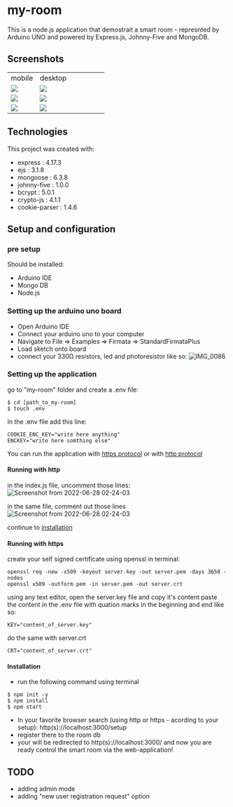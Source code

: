 # my-room
This is a node.js application that demostrait a smart room - represnted by Arduino UNO and powered by Express.js, Johnny-Five and MongoDB.

## Screenshots
<table>
  <tr>
    <td>mobile</td>
    <td>desktop</td>
  </tr>
  <tr>
    <td width="30%"><img src="https://user-images.githubusercontent.com/64268905/176064442-3cb5c025-74ce-4452-840c-9166efa1dc0a.PNG"></td>
    <td width="70%"><img src="https://user-images.githubusercontent.com/64268905/176065734-c57459fd-55de-42b3-b2e8-0e6cc9ecdc7e.png"></td>
  </tr>
   <tr>
    <td width="30%"><img src="https://user-images.githubusercontent.com/64268905/176066964-d4ee8e7b-97e8-4527-a893-ae288cb6c427.PNG"></td>
    <td width="70%"><img src="https://user-images.githubusercontent.com/64268905/176067867-d05bcf5d-f987-42a4-bb2b-3ff510582279.png"></td>
  </tr>
   <tr>
    <td width="30%"><img src="https://user-images.githubusercontent.com/64268905/176067031-df4ad008-5a8f-4df2-8cd0-b4b63669a5dd.PNG"></td>
    <td width="70%"><img src="https://user-images.githubusercontent.com/64268905/176067949-c8f780c4-52de-4d9d-9f28-20d741aa4a2e.png" ></td>
  </tr>
</table>

## Technologies
This project was created with: 
* express : 4.17.3
* ejs : 3.1.8
* mongoose : 6.3.8
* johnny-five : 1.0.0
* bcrypt : 5.0.1
* crypto-js : 4.1.1
* cookie-parser : 1.4.6

## Setup and configuration

### pre setup
Should be installed:
* Arduino IDE
* Mongo DB
* Node.js

### Setting up the arduino uno board
* Open Arduino IDE
* Connect your arduino uno to your computer
* Navigate to File => Examples => Firmata => StandardFirmataPlus
* Load sketch onto board
* connect your 330Ω resistors, led and photoresistor like so:
![IMG_0086](https://user-images.githubusercontent.com/64268905/176052903-ddc97250-d398-4f72-a14d-931e9cbec789.jpeg)


### Setting up the application
go to "my-room" folder and create a .env file:
```
$ cd [path_to_my-room]
$ touch .env
```
In the .env file add this line:
```
COOKIE_ENC_KEY="write here anything"
ENCKEY="write here somthing else"
```
You can run the application with [https protocol](#running-with-https) or with [http protocol](#running-with-http)


#### Running with http
in the index.js file, uncomment those lines: 
![Screenshot from 2022-06-28 02-24-03](https://user-images.githubusercontent.com/64268905/176054317-625d39e1-e5b1-4f2b-a4cd-cf8f0f50768b.png)


in the same file, comment out those lines 
![Screenshot from 2022-06-28 02-24-03](https://user-images.githubusercontent.com/64268905/176055483-8e0c4854-dd42-4d48-ac55-33d0238b595b.png)


continue to [installation](#installation)


#### Running with https
create your self signed certificate using openssl in terminal:
```
openssl req -new -x509 -keyout server.key -out server.pem -days 3650 -nodes
openssl x509 -outform pem -in server.pem -out server.crt
```

using any text editor, open the server.key file and copy it's content
paste the content in the .env file with quation marks in the beginning and end like so:
```
KEY="content_of_server.key"
```

do the same with server.crt
```
CRT="content_of_server.crt"
```

#### Installation
* run the following command using terminal
```
$ npm init -y
$ npm install
$ npm start
```

* In your favorite browser search (using http or https - acording to your setup):
http(s)://localhost:3000/setup
* register there to the room db
* your will be redirected to http(s)://localhost:3000/ and now you are ready control the smart room via the web-application!


## TODO
* adding admin mode
* adding "new user registration request" option

